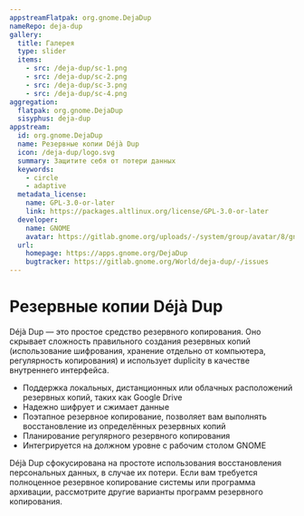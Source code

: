 ```yaml
---
appstreamFlatpak: org.gnome.DejaDup
nameRepo: deja-dup
gallery:
  title: Галерея
  type: slider
  items:
    - src: /deja-dup/sc-1.png
    - src: /deja-dup/sc-2.png
    - src: /deja-dup/sc-3.png
    - src: /deja-dup/sc-4.png
aggregation:
  flatpak: org.gnome.DejaDup
  sisyphus: deja-dup
appstream:
  id: org.gnome.DejaDup
  name: Резервные копии Déjà Dup
  icon: /deja-dup/logo.svg
  summary: Защитите себя от потери данных
  keywords:
    - circle
    - adaptive
  metadata_license:
    name: GPL-3.0-or-later
    link: https://packages.altlinux.org/license/GPL-3.0-or-later
  developer:
    name: GNOME
    avatar: https://gitlab.gnome.org/uploads/-/system/group/avatar/8/gnomelogo.png?width=48
  url:
    homepage: https://apps.gnome.org/DejaDup
    bugtracker: https://gitlab.gnome.org/World/deja-dup/-/issues
---
```


# Резервные копии Déjà Dup

Déjà Dup — это простое средство резервного копирования. Оно скрывает сложность правильного создания резервных копий (использование шифрования, хранение отдельно от компьютера, регулярность копирования) и использует duplicity в качестве внутреннего интерфейса.

* Поддержка локальных, дистанционных или облачных расположений резервных копий, таких как Google Drive
* Надежно шифрует и сжимает данные
* Поэтапное резервное копирование, позволяет вам выполнять восстановление из определённых резервных копий
* Планирование регулярного резервного копирования
* Интегрируется на должном уровне с рабочим столом GNOME

Déjà Dup сфокусирована на простоте использования восстановления персональных данных, в случае их потери. Если вам требуется полноценное резервное копирование системы или программа архивации, рассмотрите другие варианты программ резервного копирования.

<AGWGallery />

<!--@include: @apps/_parts/install/content-repo.md-->
<!--@include: @apps/_parts/install/content-flatpak.md-->
